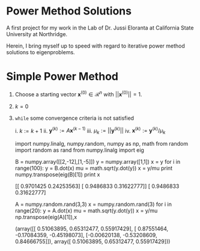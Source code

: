 # Power Method Solutions

A first project for my work in the Lab of Dr. Jussi Eloranta at California State University at Northridge. 

Herein, I bring myself up to speed with regard to iterative power method solutions to eigenproblems. 


# Simple Power Method

1. Choose a starting vector $\mathbf{x}^{(0)}\in\mathcal{R}^n$ with
$||\mathbf{x}^{(0)}||=1$.
2. $k=0$
3. `while` some convergence criteria is not satisfied

    i. $k:=k+1$
    ii. $\mathbf{y}^{(k)}:=A\mathbf{x}^{(k-1)}$
    iii. $\mu_k:=||\mathbf{y}^{(k)}||$
    iv. $\mathbf{x}^{(k)}:=\mathbf{y}^{(k)}/\mu_k$


    import numpy.linalg, numpy.random, numpy as np, math
    from random import random as rand
    from numpy.linalg import eig


    B = numpy.array([[2,-12],[1,-5]])
    y = numpy.array([1,1])
    x = y
    for i in range(100):
        y = B.dot(x)
        mu = math.sqrt(y.dot(y))
        x = y/mu
    print numpy.transpose(eig(B)[1])
    print x

    [[ 0.9701425   0.24253563]
     [ 0.9486833   0.31622777]]
    [ 0.9486833   0.31622777]



    A = numpy.random.rand(3,3)
    x = numpy.random.rand(3)
    for i in range(20):
        y = A.dot(x)
        mu = math.sqrt(y.dot(y))
        x = y/mu
    np.transpose(eig(A)[1]),x




    (array([[ 0.51063895,  0.65312477,  0.55917429],
            [ 0.87551464, -0.17084359, -0.45198073],
            [-0.00620138, -0.53208609,  0.84666755]]),
     array([ 0.51063895,  0.65312477,  0.55917429]))



